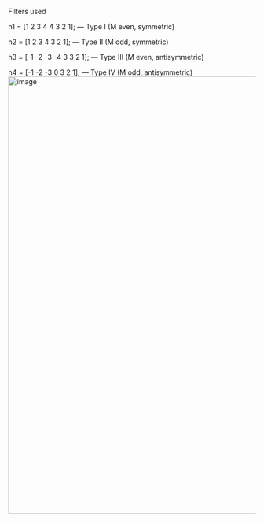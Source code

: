 Filters used

h1 = [1 2 3 4 4 3 2 1]; — Type I (M even, symmetric)

h2 = [1 2 3 4 3 2 1]; — Type II (M odd, symmetric)

h3 = [-1 -2 -3 -4 3 3 2 1]; — Type III (M even, antisymmetric)

h4 = [-1 -2 -3 0 3 2 1]; — Type IV (M odd, antisymmetric)
<img width="1167" height="889" alt="image" src="https://github.com/user-attachments/assets/6f363062-2d06-4bf0-9322-2d123323675f" />
